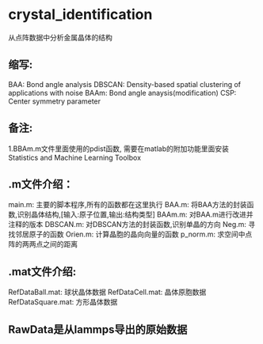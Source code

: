 # crystal_identification
从点阵数据中分析金属晶体的结构

## 缩写:
BAA: Bond angle analysis
DBSCAN: Density-based spatial clustering of applications with noise
BAAm: Bond angle anaysis(modification)
CSP: Center symmetry parameter

## 备注:
1.BBAm.m文件里面使用的pdist函数, 需要在matlab的附加功能里面安装Statistics and Machine Learning Toolbox
  
## .m文件介绍：  
main.m: 主要的脚本程序,所有的函数都在这里执行
BAA.m: 将BAA方法的封装函数,识别晶体结构,[输入:原子位置,输出:结构类型]
BAAm.m: 对BAA.m进行改进并注释的版本
DBSCAN.m: 对DBSCAN方法的封装函数,识别单晶的方向
Neg.m: 寻找邻居原子的函数
Orien.m: 计算晶胞的晶向向量的函数
p_norm.m: 求空间中点阵的两两点之间的距离

## .mat文件介绍:
RefDataBall.mat: 球状晶体数据
RefDataCell.mat: 晶体原胞数据
RefDataSquare.mat: 方形晶体数据

## RawData是从lammps导出的原始数据